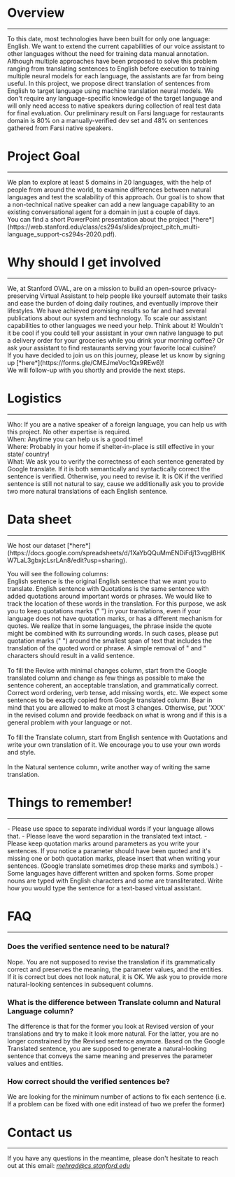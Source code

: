 # Overview
<hr>
To this date, most technologies have been built for only one language: English. We want to extend the current capabilities of our voice assistant to other languages without the need for training data manual annotation. Although multiple approaches have been proposed to solve this problem ranging from translating sentences to English before execution to training multiple neural models for each language, the assistants are far from being useful. In this project, we propose direct translation of sentences from English to target language using machine translation neural models. We don't require any language-specific knowledge of the target language and will only need access to native speakers during collection of real test data for final evaluation. Our preliminary result on Farsi language for restaurants domain is 80% on a manually-verified dev set and 48% on sentences gathered from Farsi native speakers.


# Project Goal
<hr>
We plan to explore at least 5 domains in 20 languages, with the help of people from around the world, to examine differences between natural languages and test the scalability of this approach. Our goal is to show that a non-technical native speaker can add a new language capability to an existing conversational agent for a domain in just a couple of days.
<br>You can find a short PowerPoint presentation about the project [*here*](https://web.stanford.edu/class/cs294s/slides/project_pitch_multi-language_support-cs294s-2020.pdf).

# Why should I get involved
<hr>
We, at Stanford OVAL, are on a mission to build an open-source privacy-preserving Virtual Assistant to help people like yourself automate their tasks and ease the burden of doing daily routines, and eventually improve their lifestyles. We have achieved promising results so far and had several publications about our system and technology. To scale our assistant capabilities to other languages we need your help. Think about it! Wouldn't it be cool if you could tell your assistant in your own native language to put a delivery order for your groceries while you drink your morning coffee? Or ask your assistant to find restaurants serving your favorite local cuisine? 
<br>If you have decided to join us on this journey, please let us know by signing up [*here*](https://forms.gle/CMEJmeVoc1Qx9REw6)!
<br>We will follow-up with you shortly and provide the next steps.


# Logistics
<hr>
Who: If you are a native speaker of a foreign language, you can help us with this project. No other expertise is required.
<br>When: Anytime you can help us is a good time!
<br>Where: Probably in your home if shelter-in-place is still effective in your state/ country!
<br>What: We ask you to verify the correctness of each sentence generated by Google translate. If it is both semantically and syntactically correct the sentence is verified. Otherwise, you need to revise it. It is OK if the verified sentence is still not natural to say, cause we additionally ask you to provide two more natural translations of each English sentence.


# Data sheet
<hr>
We host our dataset [*here*](https://docs.google.com/spreadsheets/d/1XaYbQQuMmENDiFdj13vqgIBHKW7LaL3gbxjcLsrLAn8/edit?usp=sharing).

You will see the following columns:                                            
English sentence is the original English sentence that we want you to translate. English sentence with Quotations is the same sentence with added quotations around important words or phrases. We would like to track the location of these words in the translation. For this purpose, we ask you to keep quotations marks (" ") in your translations, even if your language does not have quotation marks, or has a different mechanism for quotes. We realize that in some languages, the phrase inside the quote might be combined with its surrounding words. In such cases, please put quotation marks (" ") around the smallest span of text that includes the translation of the quoted word or phrase. A simple removal of " and " characters should result in a valid sentence.                        
<br>To fill the Revise with minimal changes column, start from the Google translated column and change as few things as possible to make the sentence coherent, an acceptable translation, and grammatically correct. Correct word ordering, verb tense, add missing words, etc. We expect some sentences to be exactly copied from Google translated column. Bear in mind that you are allowed to make at most 3 changes. Otherwise, put 'XXX' in the revised column and provide feedback on what is wrong and if this is a general problem with your language or not.                                                
<br>To fill the Translate column, start from English sentence with Quotations and write your own translation of it. We encourage you to use your own words and style.                                            
<br>In the Natural sentence column, write another way of writing the same translation.                            


# Things to remember!
<hr>
- Please use space to separate individual words if your language allows that.                                 
- Please leave the word separation in the translated text intact.                                
- Please keep quotation marks around parameters as you write your sentences. If you notice a parameter should have been quoted and it's missing one or both quotation marks, please insert that when writing your sentences. (Google translate sometimes drop these marks and symbols.)                 
- Some languages have different written and spoken forms. Some proper nouns are typed with English characters and some are transliterated. Write how you would type the sentence for a text-based virtual assistant.
            

# FAQ
<hr>

### Does the verified sentence need to be natural?
Nope. You are not supposed to revise the translation if its grammatically correct and preserves the meaning, the parameter values, and the entities. If it is correct but does not look natural, it is OK. We ask you to provide more natural-looking sentences in subsequent columns. 

### What is the difference between Translate column and Natural Language column?
The difference is that for the former you look at Revised version of your translations and try to make it look more natural. For the latter, you are no longer constrained by the Revised sentence anymore. Based on the Google Translated sentence, you are supposed to generate a natural-looking sentence that conveys the same meaning and preserves the parameter values and entities.

### How correct should the verified sentences be?
We are looking for the minimum number of actions to fix each sentence (i.e. If a problem can be fixed with one edit instead of two we prefer the former)

# Contact us
<hr>

If you have any questions in the meantime, please don't hesitate to reach out at this email: [*mehrad@cs.stanford.edu*](mailto:mehrad@cs.stanford.edu)
